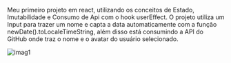 Meu primeiro projeto em react, utilizando os conceitos de Estado, Imutabilidade e Consumo de Api com o hook userEffect. 
O projeto utiliza um Input para trazer um nome e capta a data automaticamente com a função newDate().toLocaleTimeString, além disso está consumindo a API do GitHub onde traz o nome e o avatar do usuário selecionado.

![imag1](https://user-images.githubusercontent.com/68503415/200883001-642ef555-ab5d-4c72-9cda-134afcb6866d.PNG)

